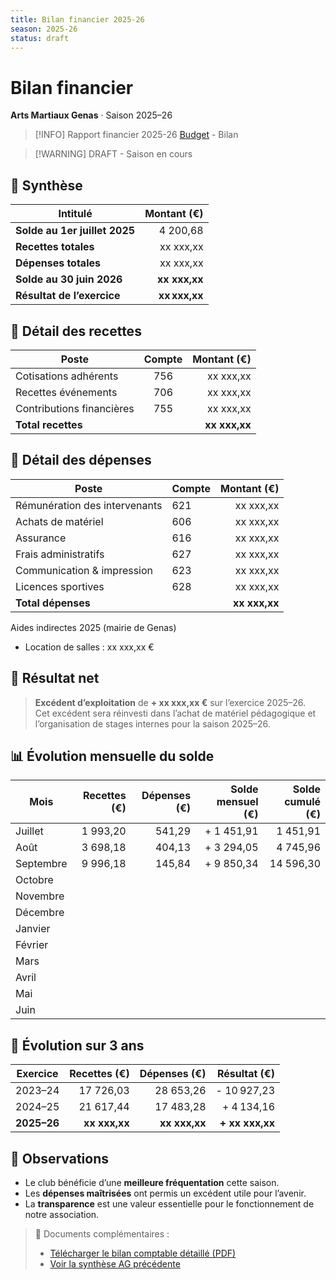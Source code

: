 ```yaml
---
title: Bilan financier 2025-26
season: 2025-26
status: draft
---
```

# Bilan financier
**Arts Martiaux Genas** · Saison 2025–26

> [!INFO] Rapport financier 2025-26
> [Budget](2025-26-budget) - Bilan

> [!WARNING] DRAFT - Saison en cours

## 📌 Synthèse

| Intitulé                      | Montant (€)   |
|-------------------------------|--------------:|
| **Solde au 1er juillet 2025** |    4 200,68   |
| **Recettes totales**          |   xx xxx,xx   |
| **Dépenses totales**          |   xx xxx,xx   |
| **Solde au 30 juin 2026**     | **xx xxx,xx** |
| **Résultat de l’exercice**    | **xx xxx,xx** |

## 🔹 Détail des recettes

| Poste                     | Compte | Montant (€)   |
|---------------------------|:------:|--------------:|
| Cotisations adhérents     | 756    |   xx xxx,xx   |
| Recettes événements       | 706    |   xx xxx,xx   |
| Contributions financières | 755    |   xx xxx,xx   |
| **Total recettes**        |        | **xx xxx,xx** |

## 🔹 Détail des dépenses

| Poste                         | Compte | Montant (€)   |
|-------------------------------|--------|--------------:|
| Rémunération des intervenants | 621    |   xx xxx,xx   |
| Achats de matériel            | 606    |   xx xxx,xx   |
| Assurance                     | 616    |   xx xxx,xx   |
| Frais administratifs          | 627    |   xx xxx,xx   |
| Communication & impression    | 623    |   xx xxx,xx   |
| Licences sportives            | 628    |   xx xxx,xx   |
| **Total dépenses**            |        | **xx xxx,xx** |

Aides indirectes 2025 (mairie de Genas)
- Location de salles : xx xxx,xx €

## 🔹 Résultat net

> **Excédent d’exploitation** de **+ xx xxx,xx €** sur l’exercice 2025–26.  
> Cet excédent sera réinvesti dans l’achat de matériel pédagogique et l’organisation de stages internes pour la saison 2025–26.

## 📊 Évolution mensuelle du solde

| Mois      | Recettes (€) | Dépenses (€) | Solde mensuel (€) | Solde cumulé (€) |
|-----------|-------------:|-------------:|------------------:|-----------------:|
| Juillet   |   1 993,20   |     541,29   |      + 1 451,91   |       1 451,91   |
| Août      |   3 698,18   |     404,13   |      + 3 294,05   |       4 745,96   |
| Septembre |   9 996,18   |     145,84   |      + 9 850,34   |      14 596,30   |
| Octobre   |              |              |                   |                  |
| Novembre  |              |              |                   |                  |
| Décembre  |              |              |                   |                  |
| Janvier   |              |              |                   |                  |
| Février   |              |              |                   |                  |
| Mars      |              |              |                   |                  |
| Avril     |              |              |                   |                  |
| Mai       |              |              |                   |                  |
| Juin      |              |              |                   |                  |

## 🔹 Évolution sur 3 ans

| Exercice     | Recettes (€)  | Dépenses (€)  | Résultat (€)    |
|--------------|--------------:|--------------:|----------------:|
|   2023–24    |   17 726,03   |    28 653,26  |   - 10 927,23   |
|   2024–25    |   21 617,44   |    17 483,28  |    + 4 134,16   |
| **2025–26**  | **xx xxx,xx** | **xx xxx,xx** | **+ xx xxx,xx** |

## 🔹 Observations

- Le club bénéficie d’une **meilleure fréquentation** cette saison.
- Les **dépenses maîtrisées** ont permis un excédent utile pour l’avenir.
- La **transparence** est une valeur essentielle pour le fonctionnement de notre association.

> 📎 Documents complémentaires :
> - [Télécharger le bilan comptable détaillé (PDF)](/documents/bilan-2024-2025.pdf)
> - [Voir la synthèse AG précédente](/documents/pv-ag-2024.pdf)
